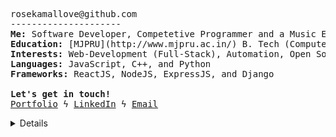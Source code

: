 <pre>
rosekamallove@github.com
---------------------
<b>Me:</b> Software Developer, Competetive Programmer and a Music Enthusiast
<b>Education:</b> [MJPRU](http://www.mjpru.ac.in/) B. Tech (Computer Science & Information Technology) (2024)
<b>Interests:</b> Web-Development (Full-Stack), Automation, Open Source Contribution
<b>Languages:</b> JavaScript, C++, and Python
<b>Frameworks:</b> ReactJS, NodeJS, ExpressJS, and Django

<b>Let's get in touch!</b>
<a href="https://github.com/rosekamallove.github.io">Portfolio</a> ϟ <a href="https://linkedin.com/in/rose-kamal-love-1146141b0/">LinkedIn</a> ϟ <a href="mailto:private.rosekamallove@gmail.com">Email</a>
</pre>

<details closed>

 <p align="center">
  <img src = "https://github-readme-stats.vercel.app/api?username=rosekamallove&show_icons=true&line_height=27&theme=onedark"><br>

<img align="center" src="https://github-readme-streak-stats.herokuapp.com/?user=rosekamallove&count_private=true&theme=onedark" alt="mostlypanda" />

![Rose kamal's github activity graph](https://activity-graph.herokuapp.com/graph?username=rosekamallove&theme=gruvbox)
